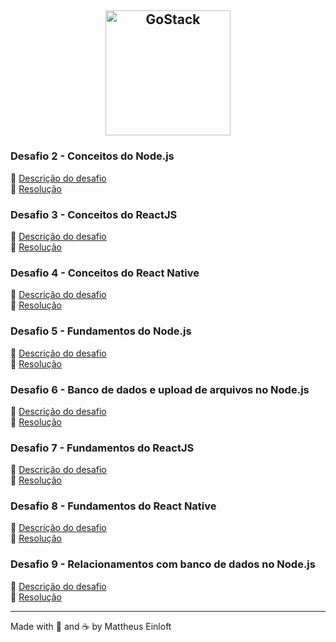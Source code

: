 <h2 align="center">
  <img alt="GoStack"
    src="https://camo.githubusercontent.com/8c13dc2618dbd7f76d1d574350b98fdee1335ce5/68747470733a2f2f726f636b6574736561742d63646e2e73332d73612d656173742d312e616d617a6f6e6177732e636f6d2f626f6f7463616d702d6865616465722e706e67"
    width="200px"
  />
</h1>

### Desafio 2 - Conceitos do Node.js

:memo:  [Descrição do desafio](https://github.com/Rocketseat/bootcamp-gostack-desafios/tree/master/desafio-conceitos-nodejs)  
:rocket: [Resolução](https://github.com/mattheuseinloft/desafio2-conceitos-nodejs)  


### Desafio 3 - Conceitos do ReactJS

:memo:  [Descrição do desafio](https://github.com/Rocketseat/bootcamp-gostack-desafios/tree/master/desafio-conceitos-reactjs)  
:rocket: [Resolução](https://github.com/mattheuseinloft/desafio3-conceitos-reactjs)  


### Desafio 4 - Conceitos do React Native

:memo:  [Descrição do desafio](https://github.com/Rocketseat/bootcamp-gostack-desafios/tree/master/desafio-conceitos-react-native)  
:rocket: [Resolução](https://github.com/mattheuseinloft/desafio4-conceitos-react-native)  

### Desafio 5 - Fundamentos do Node.js

:memo:  [Descrição do desafio](https://github.com/Rocketseat/bootcamp-gostack-desafios/blob/master/desafio-fundamentos-nodejs)  
:rocket: [Resolução](https://github.com/mattheuseinloft/desafio5-fundamentos-nodejs)  

### Desafio 6 - Banco de dados e upload de arquivos no Node.js

:memo:  [Descrição do desafio](https://github.com/Rocketseat/bootcamp-gostack-desafios/tree/master/desafio-database-upload)  
:rocket: [Resolução](https://github.com/mattheuseinloft/desafio6-database-upload)  

### Desafio 7 - Fundamentos do ReactJS

:memo:  [Descrição do desafio](https://github.com/Rocketseat/bootcamp-gostack-desafios/tree/master/desafio-fundamentos-reactjs)  
:rocket: [Resolução](https://github.com/mattheuseinloft/desafio7-fundamentos-reactjs)  

### Desafio 8 - Fundamentos do React Native

:memo:  [Descrição do desafio](https://github.com/Rocketseat/bootcamp-gostack-desafios/tree/master/desafio-fundamentos-react-native)  
:rocket: [Resolução](https://github.com/mattheuseinloft/desafio8-fundamentos-react-native)  

### Desafio 9 - Relacionamentos com banco de dados no Node.js

:memo:  [Descrição do desafio](https://github.com/Rocketseat/bootcamp-gostack-desafios/tree/master/desafio-database-relations)  
:rocket: [Resolução](https://github.com/mattheuseinloft/desafio9-database-relations)  

---

Made with 💙 and ☕ by Mattheus Einloft
